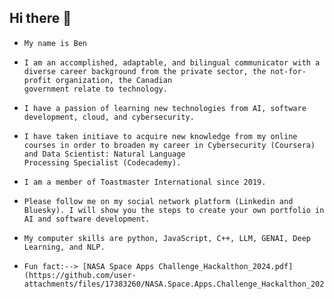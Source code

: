 ## Hi there 👋

-     My name is Ben
-     I am an accomplished, adaptable, and bilingual communicator with a diverse career background from the private sector, the not-for-profit organization, the Canadian 
      government relate to technology.
-     I have a passion of learning new technologies from AI, software development, cloud, and cybersecurity.
-     I have taken initiave to acquire new knowledge from my online courses in order to broaden my career in Cybersecurity (Coursera) and Data Scientist: Natural Language
      Processing Specialist (Codecademy).
-     I am a member of Toastmaster International since 2019.
-     Please follow me on my social network platform (Linkedin and Bluesky). I will show you the steps to create your own portfolio in AI and software development.
-     My computer skills are python, JavaScript, C++, LLM, GENAI, Deep Learning, and NLP.
-     Fun fact:--> [NASA Space Apps Challenge_Hackalthon_2024.pdf](https://github.com/user-attachments/files/17383260/NASA.Space.Apps.Challenge_Hackalthon_2024.pdf)
